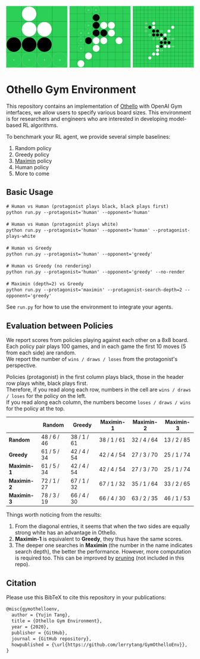 <img src="imgs/img_OthelloBoard.png">  

# Othello Gym Environment

This repository contains an implementation of [Othello](https://en.wikipedia.org/wiki/Othello) with OpenAI Gym interfaces, we allow users to specify various board sizes. This environment is for researchers and engineers who are interested in developing model-based RL algorithms.

To benchmark your RL agent, we provide several simple baselines:
1. Random policy
2. Greedy policy
3. [Maximin](https://en.wikipedia.org/wiki/Minimax) policy
4. Human policy
5. More to come

## Basic Usage

```
# Human vs Human (protagonist plays black, black plays first)
python run.py --protagonist='human' --opponent='human'

# Human vs Human (protagonist plays white)
python run.py --protagonist='human' --opponent='human' --protagonist-plays-white

# Human vs Greedy
python run.py --protagonist='human' --opponent='greedy'

# Human vs Greedy (no rendering)
python run.py --protagonist='human' --opponent='greedy' --no-render

# Maximin (depth=2) vs Greedy
python run.py --protagonist='maximin' --protagonist-search-depth=2 --opponent='greedy'
```
See `run.py` for how to use the environment to integrate your agents.

## Evaluation between Policies

We report scores from policies playing against each other on a 8x8 board.  
Each policy pair plays 100 games, and in each game the first 10 moves (5 from each side) are random.  
We report the number of `wins / draws / loses` from the protagonist's perspective.

Policies (protagonist) in the first column plays black, those in the header row plays white, black plays first.  
Therefore, if you read along each row, numbers in the cell are `wins / draws / loses` for the policy on the left.  
If you read along each column, the numbers become `loses / draws / wins` for the policy at the top.

|                          | Random      | Greedy      | Maximin-1 | Maximin-2 | Maximin-3 |
|--------------------------|-------------|-------------|-------------------|-------------------|-------------------|
| <b>Random</b>            | 48 / 6 / 46 | 38 / 1 / 61 | 38 / 1 / 61       | 32 / 4 / 64       | 13 / 2 / 85       |
| <b>Greedy</b>            | 61 / 5 / 34 | 42 / 4 / 54 | 42 / 4 / 54       | 27 / 3 / 70       | 25 / 1 / 74       |
| <b>Maximin-1</b> | 61 / 5 / 34 | 42 / 4 / 54 | 42 / 4 / 54       | 27 / 3 / 70       | 25 / 1 / 74       |
| <b>Maximin-2</b> | 72 / 1 / 27 | 67 / 1 / 32 | 67 / 1 / 32       | 35 / 1 / 64       | 33 / 2 / 65       |
| <b>Maximin-3</b> | 78 / 3 / 19 | 66 / 4 / 30 | 66 / 4 / 30       | 63 / 2 / 35       | 46 / 1 / 53       |

Things worth noticing from the results:
1. From the diagonal entries, it seems that when the two sides are equally strong white has an advantage in Othello.
2. **Maximin-1** is equivalent to **Greedy**, they thus have the same scores.
3. The deeper one searches in **Maximin** (the number in the name indicates search depth), the better the performance. However, more computation is required too.
This can be improved by [pruning](https://en.wikipedia.org/wiki/Alpha%E2%80%93beta_pruning) (not included in this repo).

## Citation
Please use this BibTeX to cite this repository in your publications:
```
@misc{gymothelloenv,
  author = {Yujin Tang},
  title = {Othello Gym Environment},
  year = {2020},
  publisher = {GitHub},
  journal = {GitHub repository},
  howpublished = {\url{https://github.com/lerrytang/GymOthelloEnv}},
}
```
